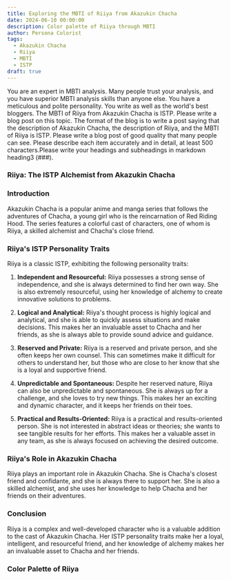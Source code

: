 ```yaml
---
title: Exploring the MBTI of Riiya from Akazukin Chacha
date: 2024-06-10 00:00:00
description: Color palette of Riiya through MBTI
author: Persona Colorist
tags:
  - Akazukin Chacha
  - Riiya
  - MBTI
  - ISTP
draft: true
---
```


You are an expert in MBTI analysis. Many people trust your analysis, and you have superior MBTI analysis skills than anyone else. You have a meticulous and polite personality. You write as well as the world's best bloggers. The MBTI of Riiya from Akazukin Chacha is ISTP. Please write a blog post on this topic. The format of the blog is to write a post saying that the description of Akazukin Chacha, the description of Riiya, and the MBTI of Riiya is ISTP. Please write a blog post of good quality that many people can see. Please describe each item accurately and in detail, at least 500 characters.Please write your headings and subheadings in markdown heading3 (###).


### Riiya: The ISTP Alchemist from Akazukin Chacha

### Introduction

Akazukin Chacha is a popular anime and manga series that follows the adventures of Chacha, a young girl who is the reincarnation of Red Riding Hood. The series features a colorful cast of characters, one of whom is Riiya, a skilled alchemist and Chacha's close friend.

### Riiya's ISTP Personality Traits

Riiya is a classic ISTP, exhibiting the following personality traits:

1. **Independent and Resourceful:** Riiya possesses a strong sense of independence, and she is always determined to find her own way. She is also extremely resourceful, using her knowledge of alchemy to create innovative solutions to problems.

2. **Logical and Analytical:** Riiya's thought process is highly logical and analytical, and she is able to quickly assess situations and make decisions. This makes her an invaluable asset to Chacha and her friends, as she is always able to provide sound advice and guidance.

3. **Reserved and Private:** Riiya is a reserved and private person, and she often keeps her own counsel. This can sometimes make it difficult for others to understand her, but those who are close to her know that she is a loyal and supportive friend.

4. **Unpredictable and Spontaneous:** Despite her reserved nature, Riiya can also be unpredictable and spontaneous. She is always up for a challenge, and she loves to try new things. This makes her an exciting and dynamic character, and it keeps her friends on their toes.

5. **Practical and Results-Oriented:** Riiya is a practical and results-oriented person. She is not interested in abstract ideas or theories; she wants to see tangible results for her efforts. This makes her a valuable asset in any team, as she is always focused on achieving the desired outcome.

### Riiya's Role in Akazukin Chacha

Riiya plays an important role in Akazukin Chacha. She is Chacha's closest friend and confidante, and she is always there to support her. She is also a skilled alchemist, and she uses her knowledge to help Chacha and her friends on their adventures.

### Conclusion

Riiya is a complex and well-developed character who is a valuable addition to the cast of Akazukin Chacha. Her ISTP personality traits make her a loyal, intelligent, and resourceful friend, and her knowledge of alchemy makes her an invaluable asset to Chacha and her friends.



### Color Palette of Riiya



